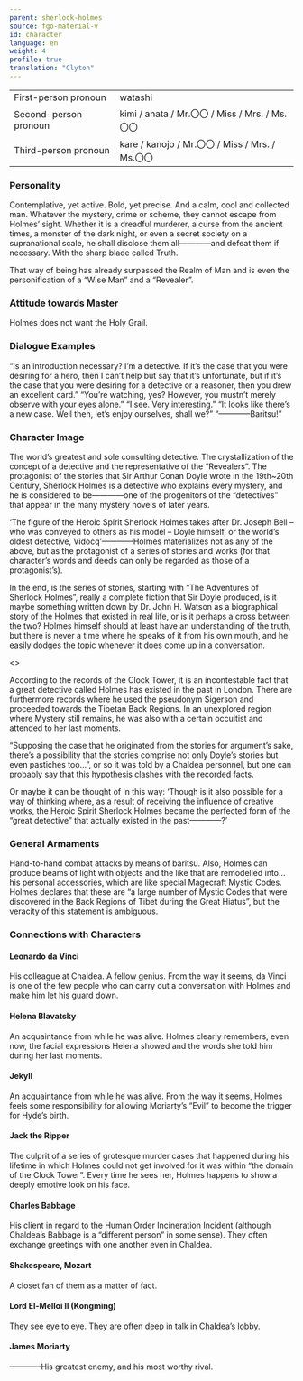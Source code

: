 ```yaml
---
parent: sherlock-holmes
source: fgo-material-v
id: character
language: en
weight: 4
profile: true
translation: "Clyton"
---
```


<table>
  <tr><td>First-person pronoun</td><td>watashi</td></tr>
  <tr><td>Second-person pronoun</td><td>kimi / anata / Mr.〇〇 / Miss / Mrs. / Ms.〇〇</td></tr>
  <tr><td>Third-person pronoun</td><td>kare / kanojo / Mr.〇〇 / Miss / Mrs. / Ms.〇〇</td></tr>
</table>

### Personality

Contemplative, yet active. Bold, yet precise. And a calm, cool and collected man. Whatever the mystery, crime or scheme, they cannot escape from Holmes’ sight. Whether it is a dreadful murderer, a curse from the ancient times, a monster of the dark night, or even a secret society on a supranational scale, he shall disclose them all————and defeat them if necessary. With the sharp blade called Truth.

That way of being has already surpassed the Realm of Man and is even the personification of a “Wise Man” and a “Revealer”.

### Attitude towards Master

Holmes does not want the Holy Grail.

### Dialogue Examples

“Is an introduction necessary? I’m a detective. If it’s the case that you were desiring for a hero, then I can’t help but say that it’s unfortunate, but if it’s the case that you were desiring for a detective or a reasoner, then you drew an excellent card.”
“You’re watching, yes? However, you mustn’t merely observe with your eyes alone.”
“I see. Very interesting.”
“It looks like there’s a new case. Well then, let’s enjoy ourselves, shall we?”
“————Baritsu!”

### Character Image

The world’s greatest and sole consulting detective. The crystallization of the concept of a detective and the representative of the “Revealers”. The protagonist of the stories that Sir Arthur Conan Doyle wrote in the 19th~20th Century, Sherlock Holmes is a detective who explains every mystery, and he is considered to be————one of the progenitors of the “detectives” that appear in the many mystery novels of later years.

‘The figure of the Heroic Spirit Sherlock Holmes takes after Dr. Joseph Bell – who was conveyed to others as his model – Doyle himself, or the world’s oldest detective, Vidocq’————Holmes materializes not as any of the above, but as the protagonist of a series of stories and works (for that character’s words and deeds can only be regarded as those of a protagonist’s).

In the end, is the series of stories, starting with “The Adventures of Sherlock Holmes”, really a complete fiction that Sir Doyle produced, is it maybe something written down by Dr. John H. Watson as a biographical story of the Holmes that existed in real life, or is it perhaps a cross between the two? Holmes himself should at least have an understanding of the truth, but there is never a time where he speaks of it from his own mouth, and he easily dodges the topic whenever it does come up in a conversation.

<>

According to the records of the Clock Tower, it is an incontestable fact that a great detective called Holmes has existed in the past in London. There are furthermore records where he used the pseudonym Sigerson and proceeded towards the Tibetan Back Regions. In an unexplored region where Mystery still remains, he was also with a certain occultist and attended to her last moments.

“Supposing the case that he originated from the stories for argument’s sake, there’s a possibility that the stories comprise not only Doyle’s stories but even pastiches too…”, or so it was told by a Chaldea personnel, but one can probably say that this hypothesis clashes with the recorded facts.

Or maybe it can be thought of in this way: ‘Though is it also possible for a way of thinking where, as a result of receiving the influence of creative works, the Heroic Spirit Sherlock Holmes became the perfected form of the “great detective” that actually existed in the past————?’

### General Armaments

Hand-to-hand combat attacks by means of baritsu. Also, Holmes can produce beams of light with objects and the like that are remodelled into… his personal accessories, which are like special Magecraft Mystic Codes. Holmes declares that these are “a large number of Mystic Codes that were discovered in the Back Regions of Tibet during the Great Hiatus”, but the veracity of this statement is ambiguous.

### Connections with Characters

#### Leonardo da Vinci

His colleague at Chaldea. A fellow genius. From the way it seems, da Vinci is one of the few people who can carry out a conversation with Holmes and make him let his guard down.

#### Helena Blavatsky

An acquaintance from while he was alive. Holmes clearly remembers, even now, the facial expressions Helena showed and the words she told him during her last moments.

#### Jekyll

An acquaintance from while he was alive. From the way it seems, Holmes feels some responsibility for allowing Moriarty’s “Evil” to become the trigger for Hyde’s birth.

#### Jack the Ripper

The culprit of a series of grotesque murder cases that happened during his lifetime in which Holmes could not get involved for it was within “the domain of the Clock Tower”. Every time he sees her, Holmes happens to show a deeply emotive look on his face.

#### Charles Babbage

His client in regard to the Human Order Incineration Incident (although Chaldea’s Babbage is a “different person” in some sense). They often exchange greetings with one another even in Chaldea.

#### Shakespeare, Mozart

A closet fan of them as a matter of fact.

#### Lord El-Melloi II (Kongming)

They see eye to eye. They are often deep in talk in Chaldea’s lobby.

#### James Moriarty

————His greatest enemy, and his most worthy rival.
